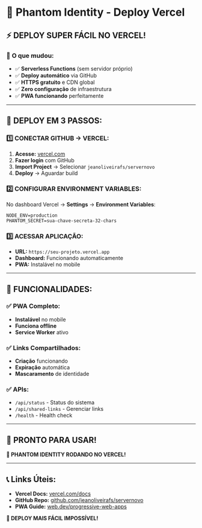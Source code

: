 # 🚀 Phantom Identity - Deploy Vercel

## ⚡ **DEPLOY SUPER FÁCIL NO VERCEL!**

### 🎯 **O que mudou:**
- ✅ **Serverless Functions** (sem servidor próprio)
- ✅ **Deploy automático** via GitHub
- ✅ **HTTPS gratuito** e CDN global
- ✅ **Zero configuração** de infraestrutura
- ✅ **PWA funcionando** perfeitamente

---

## 🚀 **DEPLOY EM 3 PASSOS:**

### **1️⃣ CONECTAR GITHUB → VERCEL:**
1. **Acesse:** [vercel.com](https://vercel.com)
2. **Fazer login** com GitHub
3. **Import Project** → Selecionar `jeanoliveirafs/servernovo`
4. **Deploy** → Aguardar build

### **2️⃣ CONFIGURAR ENVIRONMENT VARIABLES:**
No dashboard Vercel → **Settings** → **Environment Variables**:

```env
NODE_ENV=production
PHANTOM_SECRET=sua-chave-secreta-32-chars
```

### **3️⃣ ACESSAR APLICAÇÃO:**
- **URL:** `https://seu-projeto.vercel.app`
- **Dashboard:** Funcionando automaticamente
- **PWA:** Instalável no mobile

---

## 🌟 **FUNCIONALIDADES:**

### **✅ PWA Completo:**
- **Instalável** no mobile
- **Funciona offline**
- **Service Worker** ativo

### **✅ Links Compartilhados:**
- **Criação** funcionando
- **Expiração** automática
- **Mascaramento** de identidade

### **✅ APIs:**
- `/api/status` - Status do sistema
- `/api/shared-links` - Gerenciar links
- `/health` - Health check

---

## 🎉 **PRONTO PARA USAR!**

**🚀 PHANTOM IDENTITY RODANDO NO VERCEL!**

---

## 📞 **Links Úteis:**
- **Vercel Docs:** [vercel.com/docs](https://vercel.com/docs)
- **GitHub Repo:** [github.com/jeanoliveirafs/servernovo](https://github.com/jeanoliveirafs/servernovo)
- **PWA Guide:** [web.dev/progressive-web-apps](https://web.dev/progressive-web-apps)

**🎯 DEPLOY MAIS FÁCIL IMPOSSÍVEL!** 
